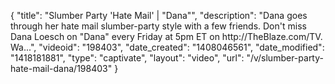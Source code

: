 {
    "title": "Slumber Party 'Hate Mail' | \"Dana\"",
    "description": "Dana goes through her hate mail slumber-party style with a few friends. Don't miss Dana Loesch on \"Dana\" every Friday at 5pm ET on http:\/\/TheBlaze.com\/TV. Wa...",
    "videoid": "198403",
    "date_created": "1408046561",
    "date_modified": "1418181881",
    "type": "captivate",
    "layout": "video",
    "url": "\/v\/slumber-party-hate-mail-dana\/198403"
}
